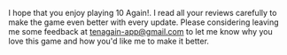 I hope that you enjoy playing 10 Again!. I read all your reviews carefully to make the game even better with every update. Please considering leaving me some feedback at tenagain-app@gmail.com to let me know why you love this game and how you'd like me to make it better.
